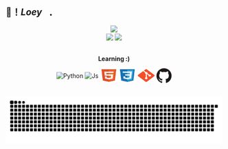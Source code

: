 ## 🌻！*Loey*⠀．⠀

<div align="center">
  <a href="https://github.com/loeycism">
  <img height="180em" src="https://github-readme-stats.vercel.app/api?username=Loeycism&show_icons=true&theme=ayu-mirage&include_all_commits=true&count_private=true"/>
</div>

<div align="center">
  <a href="https://instagram.com/mellralla" target="_blank"><img src="https://img.shields.io/badge/-Instagram-%23E4405F?style=for-the-badge&logo=instagram&logoColor=white" target="_blank"></a>
  <a href="https://www.linkedin.com/in/melissa-ralla/" target="_blank"><img src="https://img.shields.io/badge/-LinkedIn-%230077B5?style=for-the-badge&logo=linkedin&logoColor=white" target="_blank"></a>
</div>
  
<div align="center" valign="top"><br>
  <p><b> Learning :) </b></p>
  <img align="center" alt="Python" height="30" width="40" src="https://cdn.jsdelivr.net/gh/devicons/devicon/icons/python/python-original.svg">
  <img align="center" alt="Js" height="30" width="40" src="https://cdn.jsdelivr.net/gh/devicons/devicon/icons/javascript/javascript-original.svg">
  <img align="center" alt="HTML" height="30" width="40" src="https://raw.githubusercontent.com/devicons/devicon/master/icons/html5/html5-original.svg">
  <img align="center" alt="CSS" height="30" width="40" src="https://raw.githubusercontent.com/devicons/devicon/master/icons/css3/css3-original.svg">
  <img align="center" alt="git" height="30" width="40" src="https://raw.githubusercontent.com/devicons/devicon/master/icons/git/git-original.svg">
  <img align="center" alt="github" height="35" width="35" src="/assets/GitHub.png">
<!--   <img align="center" alt="github" height="30" width="40" src="https://raw.githubusercontent.com/devicons/devicon/master/icons/github/github-original.svg"> -->
</div><br>
  
<div align="center">
  
  ![Snake animation](https://github.com/loeycism/loeycism/blob/output/github-contribution-grid-snake.svg)
  
</div>  
